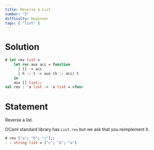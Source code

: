 ```yaml
---
title: Reverse a List
number: "5"
difficulty: beginner
tags: [ "list" ]
---
```


# Solution

```ocaml
# let rev list =
    let rec aux acc = function
      | [] -> acc
      | h :: t -> aux (h :: acc) t
    in
    aux [] list;;
val rev : 'a list -> 'a list = <fun>
```


# Statement

Reverse a list.

OCaml standard library has `List.rev` but we ask that you reimplement
it.


```ocaml
# rev ["a"; "b"; "c"];;
- : string list = ["c"; "b"; "a"]
```
